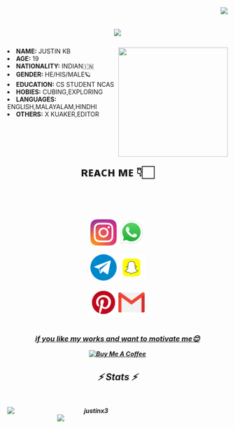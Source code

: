 <img align="right" src="https://visitor-badge.laobi.icu/badge?page_id=zumrudu-anka.justinx3">


<h1 align="center">
<img src="https://readme-typing-svg.herokuapp.com/?lines=Hello,+guys!+👋;This+is+justin+x3....;Welcome+to+my+repo!&center=true&size=30">
  </a>
</h1>

 

<div align="center">
<img src="https://imageup.me/pb8" height="250" width="250" align="right">
  </div>
<li>
 <b>NAME:</b> JUSTIN KB</li>
<li>
<b>AGE:</b> 19
</li>
<li>
<b>NATIONALITY:</b> INDIAN🇮🇳
</li>
<li>
<b>GENDER:</b> HE/HIS/MALE🪐
</li>
<li>
<b>EDUCATION:</b> CS STUDENT NCAS 
</li>
<li>
<b>HOBIES:</b> CUBING,EXPLORING
</li>
<li>
<b>LANGUAGES:</b> ENGLISH,MALAYALAM,HINDHI
</li>
<li>
<b>OTHERS:</b> X KUAKER,EDITOR
</li>

<br><br><br>


<h1 align="center"><b>ʀᴇᴀᴄʜ ᴍᴇ 👇🏻</b></h1>
<br><br><br>
<h5 align="center">
 <code><a href="https://www.instagram.com/jxtn.x3/" title="Instagram Profile"><img width="60" src="images/instagram.svg"></a></code>          
<code><a href="http://api.whatsapp.com/send?phone=917510619064&text=Hi%20justin" title="whatsapp"><img width="60" src="images/wa.png"></a></code>
<br>
<br>
<code><a href="http://t.me/kokachy_xD" title="telegram"><img width="60" src="images/tg.png"></a></code>          
<code><a href="https://www.snapchat.com/add/jxtn.x3?share_id=Vbex_QFppaw&locale=en-IN" title="snapchat"><img width="60" src="images/sp.png"></a></code>
<br>
<br>
<code><a href="https://pin.it/2lABB3m" title="pintrest"><img width="60" src="images/pt.png"></a></code>          
<code><a href="dev.justin112@gmail.com" title="gmail"><img width="60" src="images/gm.png"></a></code>
<br>
<br>

<div align="center">
<h3><b><u>if you like my works and want to motivate me😊</u></b></h3>
<a href="https://www.buymeacoffee.com/devjustin1P" target="_blank"><img src="https://cdn.buymeacoffee.com/buttons/v2/default-yellow.png" alt="Buy Me A Coffee" height="60px" width="217px" ></a>

<h2 align="center">⚡ Stats ⚡</h2>
<br>
<p align="center">
  <div align=center>
    <a href="https://github.com/denvercoder1/github-readme-streak-stats" title="Go to Source">
      <img align="left" width=390 src="https://github-readme-streak-stats.herokuapp.com/?user=justinx3&theme=react&border=61dafb&hide_border=true" alt="justinx3" />
    </a>
    <a href="https://github.com/anuraghazra/github-readme-stats" title="Go to Source">
      <img align="right" width=390 src="https://github-readme-stats.vercel.app/api?username=justinx3&show_icons=true&theme=react&border_color=61dafb&hide_border=true" />
    </a>
  </div>
  <br><br><br><br><br><br><br><br><br>
</p>


 
